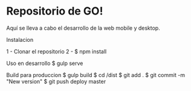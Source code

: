 # Repositorio de GO!

Aquí se lleva a cabo el desarrollo de la web mobile y desktop.

Instalacion

1 - Clonar el repositorio
2 - $ npm install

Uso en desarrollo
	$ gulp serve

Build para produccion
	$ gulp build
	$ cd /dist
	$ git add .
	$ git commit -m "New version"
	$ git push deploy master